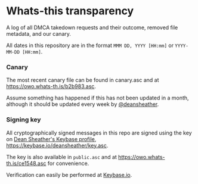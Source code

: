 # Whats-this transparency

A log of all DMCA takedown requests and their outcome, removed file metadata,
and our canary.

All dates in this repository are in the format `MMM DD, YYYY [HH:mm]` or
`YYYY-MM-DD [HH:mm]`.

### Canary

The most recent canary file can be found in canary.asc and at
https://owo.whats-th.is/b2b983.asc.

Assume something has happened if this has not been updated in a month, although
it should be updated every week by
[@deansheather](https://github.com/deansheather).

### Signing key

All cryptographically signed messages in this repo are signed using the key on
[Dean Sheather's Keybase profile](https://keybase.io/deansheather),
https://keybase.io/deansheather/key.asc.

The key is also available in `public.asc` and at
https://owo.whats-th.is/ce1548.asc for convenience.

Verification can easily be performed at [Keybase.io](https://keybase.io/verify).
